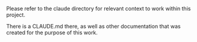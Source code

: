 Please refer to the claude directory for relevant context to work within this project. 

There is a CLAUDE.md there, as well as other documentation that was created for the purpose of this work.